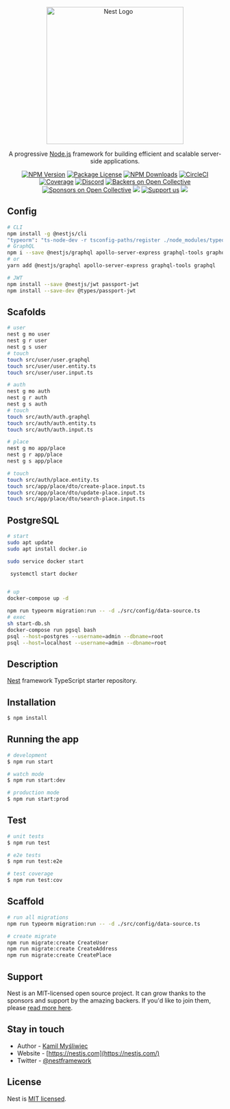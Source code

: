 <p align="center">
  <a href="http://nestjs.com/" target="blank"><img src="https://nestjs.com/img/logo_text.svg" width="320" alt="Nest Logo" /></a>
</p>

[circleci-image]: https://img.shields.io/circleci/build/github/nestjs/nest/master?token=abc123def456
[circleci-url]: https://circleci.com/gh/nestjs/nest

  <p align="center">A progressive <a href="http://nodejs.org" target="_blank">Node.js</a> framework for building efficient and scalable server-side applications.</p>
  <p align="center">
    <a href="https://www.npmjs.com/~nestjscore" target="_blank"><img src="https://img.shields.io/npm/v/@nestjs/core.svg" alt="NPM Version" /></a>
    <a href="https://www.npmjs.com/~nestjscore" target="_blank"><img src="https://img.shields.io/npm/l/@nestjs/core.svg" alt="Package License" /></a>
    <a href="https://www.npmjs.com/~nestjscore" target="_blank"><img src="https://img.shields.io/npm/dm/@nestjs/common.svg" alt="NPM Downloads" /></a>
    <a href="https://circleci.com/gh/nestjs/nest" target="_blank"><img src="https://img.shields.io/circleci/build/github/nestjs/nest/master" alt="CircleCI" /></a>
    <a href="https://coveralls.io/github/nestjs/nest?branch=master" target="_blank"><img src="https://coveralls.io/repos/github/nestjs/nest/badge.svg?branch=master#9" alt="Coverage" /></a>
    <a href="https://discord.gg/G7Qnnhy" target="_blank"><img src="https://img.shields.io/badge/discord-online-brightgreen.svg" alt="Discord"/></a>
    <a href="https://opencollective.com/nest#backer" target="_blank"><img src="https://opencollective.com/nest/backers/badge.svg" alt="Backers on Open Collective" /></a>
    <a href="https://opencollective.com/nest#sponsor" target="_blank"><img src="https://opencollective.com/nest/sponsors/badge.svg" alt="Sponsors on Open Collective" /></a>
    <a href="https://paypal.me/kamilmysliwiec" target="_blank"><img src="https://img.shields.io/badge/Donate-PayPal-ff3f59.svg"/></a>
      <a href="https://opencollective.com/nest#sponsor"  target="_blank"><img src="https://img.shields.io/badge/Support%20us-Open%20Collective-41B883.svg" alt="Support us"></a>
    <a href="https://twitter.com/nestframework" target="_blank"><img src="https://img.shields.io/twitter/follow/nestframework.svg?style=social&label=Follow"></a>
  </p>

## Config

```bash
# CLI
npm install -g @nestjs/cli
"typeorm": "ts-node-dev -r tsconfig-paths/register ./node_modules/typeorm/cli.js",
# GraphQL
npm i --save @nestjs/graphql apollo-server-express graphql-tools graphql
# or
yarn add @nestjs/graphql apollo-server-express graphql-tools graphql

# JWT
npm install --save @nestjs/jwt passport-jwt
npm install --save-dev @types/passport-jwt
```

## Scafolds

```bash
# user
nest g mo user
nest g r user
nest g s user
# touch
touch src/user/user.graphql
touch src/user/user.entity.ts
touch src/user/user.input.ts

# auth
nest g mo auth
nest g r auth
nest g s auth
# touch
touch src/auth/auth.graphql
touch src/auth/auth.entity.ts
touch src/auth/auth.input.ts

# place
nest g mo app/place
nest g r app/place
nest g s app/place

# touch
touch src/auth/place.entity.ts
touch src/app/place/dto/create-place.input.ts
touch src/app/place/dto/update-place.input.ts
touch src/app/place/dto/search-place.input.ts
```

## PostgreSQL

```bash
# start
sudo apt update
sudo apt install docker.io

sudo service docker start

 systemctl start docker


# up
docker-compose up -d

npm run typeorm migration:run -- -d ./src/config/data-source.ts
# exec
sh start-db.sh
docker-compose run pgsql bash
psql --host=postgres --username=admin --dbname=root
psql --host=localhost --username=admin --dbname=root

```

  <!--[![Backers on Open Collective](https://opencollective.com/nest/backers/badge.svg)](https://opencollective.com/nest#backer)
  [![Sponsors on Open Collective](https://opencollective.com/nest/sponsors/badge.svg)](https://opencollective.com/nest#sponsor)-->

## Description

[Nest](https://github.com/nestjs/nest) framework TypeScript starter repository.

## Installation

```bash
$ npm install
```

## Running the app

```bash
# development
$ npm run start

# watch mode
$ npm run start:dev

# production mode
$ npm run start:prod
```

## Test

```bash
# unit tests
$ npm run test

# e2e tests
$ npm run test:e2e

# test coverage
$ npm run test:cov
```

## Scaffold

```bash
# run all migrations
npm run typeorm migration:run -- -d ./src/config/data-source.ts

# create migrate
npm run migrate:create CreateUser
npm run migrate:create CreateAddress
npm run migrate:create CreatePlace
```

## Support

Nest is an MIT-licensed open source project. It can grow thanks to the sponsors and support by the amazing backers. If you'd like to join them, please [read more here](https://docs.nestjs.com/support).

## Stay in touch

- Author - [Kamil Myśliwiec](https://kamilmysliwiec.com)
- Website - [https://nestjs.com](https://nestjs.com/)
- Twitter - [@nestframework](https://twitter.com/nestframework)

## License

Nest is [MIT licensed](LICENSE).
